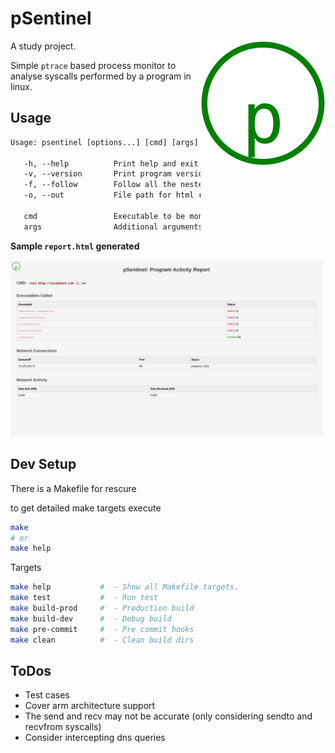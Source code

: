 # pSentinel

<img src="./misc/logo.svg" align=right>

A study project.

Simple `ptrace` based process monitor to analyse syscalls performed by a program in linux.

## Usage
```txt
Usage: psentinel [options...] [cmd] [args]

   -h, --help          Print help and exit
   -v, --version       Print program version and exit
   -f, --follow        Follow all the nested syscalls
   -o, --out           File path for html report. Defaults to 'report.html'

   cmd                 Executable to be monitored
   args                Additional arguments for cmd

```

**Sample `report.html` generated**

<img src="./misc/report-page.png" width="500px">

## Dev Setup

There is a Makefile for rescure

to get detailed make targets execute
```sh
make
# or
make help
```

Targets
```sh
make help           #  - Show all Makefile targets.
make test           #  - Run test
make build-prod     #  - Production build
make build-dev      #  - Debug build
make pre-commit     #  - Pre commit hooks
make clean          #  - Clean build dirs
```


## ToDos
- Test cases
- Cover arm architecture support
- The send and recv may not be accurate (only considering sendto and recvfrom syscalls)
- Consider intercepting dns queries
